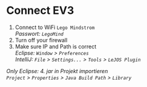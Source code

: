 # Connect EV3

1. Connect to WiFi `Lego Mindstrom`<br>_Passwort: `LegoMind`_
2. Turn off your firewall
3. Make sure IP and Path is correct<br>_Eclipse: `Window` > `Preferences`_<br>_IntelliJ: `File` > `Settings...` > `Tools` > `LeJOS Plugin`_

_Only Eclipse: 4. jar in Projekt importieren_<br>
_`Project` > `Properties` > `Java Build Path` > `Library`_
